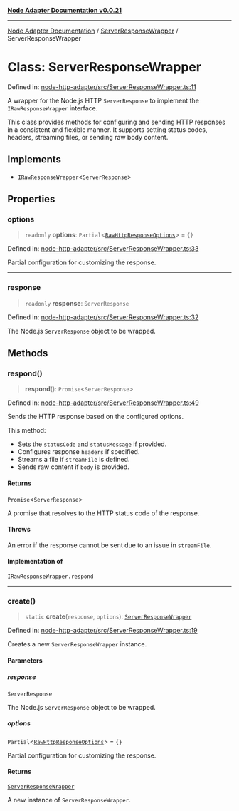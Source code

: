 [**Node Adapter Documentation v0.0.21**](../../README.md)

***

[Node Adapter Documentation](../../modules.md) / [ServerResponseWrapper](../README.md) / ServerResponseWrapper

# Class: ServerResponseWrapper

Defined in: [node-http-adapter/src/ServerResponseWrapper.ts:11](https://github.com/stonemjs/node-http-adapter/blob/5be13a78fd98c615af1c99836e662ccd61afb0e8/src/ServerResponseWrapper.ts#L11)

A wrapper for the Node.js HTTP `ServerResponse` to implement the `IRawResponseWrapper` interface.

This class provides methods for configuring and sending HTTP responses in a consistent and
flexible manner. It supports setting status codes, headers, streaming files, or sending raw body content.

## Implements

- `IRawResponseWrapper`\<`ServerResponse`\>

## Properties

### options

> `readonly` **options**: `Partial`\<[`RawHttpResponseOptions`](../../declarations/interfaces/RawHttpResponseOptions.md)\> = `{}`

Defined in: [node-http-adapter/src/ServerResponseWrapper.ts:33](https://github.com/stonemjs/node-http-adapter/blob/5be13a78fd98c615af1c99836e662ccd61afb0e8/src/ServerResponseWrapper.ts#L33)

Partial configuration for customizing the response.

***

### response

> `readonly` **response**: `ServerResponse`

Defined in: [node-http-adapter/src/ServerResponseWrapper.ts:32](https://github.com/stonemjs/node-http-adapter/blob/5be13a78fd98c615af1c99836e662ccd61afb0e8/src/ServerResponseWrapper.ts#L32)

The Node.js `ServerResponse` object to be wrapped.

## Methods

### respond()

> **respond**(): `Promise`\<`ServerResponse`\>

Defined in: [node-http-adapter/src/ServerResponseWrapper.ts:49](https://github.com/stonemjs/node-http-adapter/blob/5be13a78fd98c615af1c99836e662ccd61afb0e8/src/ServerResponseWrapper.ts#L49)

Sends the HTTP response based on the configured options.

This method:
- Sets the `statusCode` and `statusMessage` if provided.
- Configures response `headers` if specified.
- Streams a file if `streamFile` is defined.
- Sends raw content if `body` is provided.

#### Returns

`Promise`\<`ServerResponse`\>

A promise that resolves to the HTTP status code of the response.

#### Throws

An error if the response cannot be sent due to an issue in `streamFile`.

#### Implementation of

`IRawResponseWrapper.respond`

***

### create()

> `static` **create**(`response`, `options`): [`ServerResponseWrapper`](ServerResponseWrapper.md)

Defined in: [node-http-adapter/src/ServerResponseWrapper.ts:19](https://github.com/stonemjs/node-http-adapter/blob/5be13a78fd98c615af1c99836e662ccd61afb0e8/src/ServerResponseWrapper.ts#L19)

Creates a new `ServerResponseWrapper` instance.

#### Parameters

##### response

`ServerResponse`

The Node.js `ServerResponse` object to be wrapped.

##### options

`Partial`\<[`RawHttpResponseOptions`](../../declarations/interfaces/RawHttpResponseOptions.md)\> = `{}`

Partial configuration for customizing the response.

#### Returns

[`ServerResponseWrapper`](ServerResponseWrapper.md)

A new instance of `ServerResponseWrapper`.
